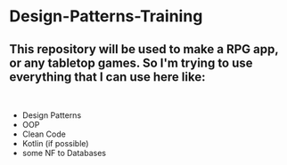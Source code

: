 # Design-Patterns-Training

<h2>This repository will be used to make a RPG app, or any tabletop games. So I'm trying to use everything that I can use here like:</h2>
<br>
<ul>
  <li>Design Patterns</li>
  <li>OOP</li>
  <li>Clean Code</li>
  <li>Kotlin (if possible)</li>
  <li>some NF to Databases</li>
<ul>
